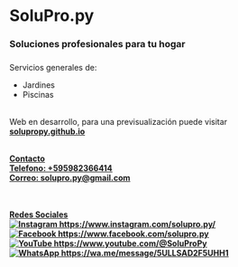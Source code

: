 # SoluPro.py <h3>Soluciones profesionales para tu hogar<h3>
Servicios generales de:</br>
- Jardines
- Piscinas
</br> </br>



Web en desarrollo, para una previsualización puede visitar <b><u>solupropy.github.io<u><b>

<br>
Contacto
<br>
Telefono: +595982366414
<br>
Correo: solupro.py@gmail.com

<br><br>
Redes Sociales
<br>
![Instagram](https://img.shields.io/badge/Instagram-%23E4405F.svg?style=for-the-badge&logo=Instagram&logoColor=white) https://www.instagram.com/solupro.py/
<br>
![Facebook](https://img.shields.io/badge/Facebook-%231877F2.svg?style=for-the-badge&logo=Facebook&logoColor=white) https://www.facebook.com/solupro.py
<br>
![YouTube](https://img.shields.io/badge/YouTube-%23FF0000.svg?style=for-the-badge&logo=YouTube&logoColor=white) https://www.youtube.com/@SoluProPy
<br>
![WhatsApp](https://img.shields.io/badge/WhatsApp-25D366?style=for-the-badge&logo=whatsapp&logoColor=white) https://wa.me/message/5ULLSAD2F5UHH1
<br>
<br>


